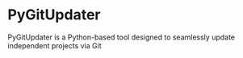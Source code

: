 # PyGitUpdater
PyGitUpdater is a Python-based tool designed to seamlessly update independent projects via Git
